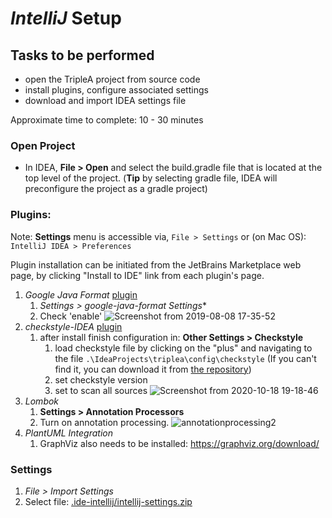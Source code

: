 # *IntelliJ* Setup

## Tasks to be performed

- open the TripleA project from source code
- install plugins, configure associated settings
- download and import IDEA settings file

Approximate time to complete: 10 - 30 minutes

### Open Project
- In IDEA, **File > Open** and select the build.gradle file that is located at
  the top level of the project. (**Tip** by selecting gradle file, IDEA will
  preconfigure the project as a gradle project)

### Plugins:

Note: **Settings** menu is accessible via, `File > Settings`  or (on Mac OS): `IntelliJ IDEA > Preferences`

Plugin installation can be initiated from the JetBrains Marketplace web page, by clicking "Install to IDE" link from each plugin's page.
  1. *Google Java Format* [plugin](https://plugins.jetbrains.com/plugin/8527-google-java-format)
        1. **Settings* > google-java-format Settings**
        1.  Check 'enable'
      ![Screenshot from 2019-08-08 17-35-52
      ](https://user-images.githubusercontent.com/12397753/62746114-07cc2b80-ba03-11e9-9ac0-0b1e6e1e8788.png)
  1. *checkstyle-IDEA* [plugin](https://github.com/jshiell/checkstyle-idea)
        1. after install finish configuration in: **Other Settings > Checkstyle**
            1. load checkstyle file by clicking on the "plus" and navigating to the file
            `.\IdeaProjects\triplea\config\checkstyle` (If you can't find it, you can download it from 
             [the repository](https://github.com/triplea-game/triplea/blob/master/.build/checkstyle.xml))
            1. set checkstyle version
            1. set to scan all sources
      ![Screenshot from 2020-10-18 19-18-46
      ](setupcheckstyle.png)
  1. *Lombok*
        1. **Settings > Annotation Processors**
        1. Turn on annotation processing.
        ![annotationprocessing2](https://user-images.githubusercontent.com/54828470/95939758-6da00a00-0da2-11eb-9c7a-823040578c4e.png)
  1. *PlantUML Integration*
        1. GraphViz also needs to be installed: <https://graphviz.org/download/>

### Settings
  1. *File > Import Settings*
  1. Select file: [.ide-intellij/intellij-settings.zip
   ](https://github.com/triplea-game/triplea/blob/master/.ide-intellij/intellij-settings.zip)

